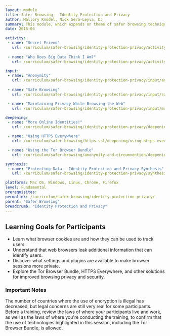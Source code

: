 ```yaml
---
layout: module
title: Safer Browsing - Identity Protection and Privacy
author: Mallory Knodel, Nick Sera-Leyva, DJ
summary: This module, which expands on theme of safer browsing techniques, addresses questions of privacy online and how informed use of web browsers and browser settings can help users to gain more control over their online identities. This includes ways to reduce the amount of identifying information users leave behind when visiting websites, and available plug-ins and tools that support these techniques.
date: 2015-06

activity:
 - name: "Secret Friend"
   url: /curriculum/safer-browsing/identity-protection-privacy/activity-discussion/secret-friend/
   
 - name: "Who Does Big Data Think I Am?"
   url: /curriculum/safer-browsing/identity-protection-privacy/activity-discussion/who-does-big-data-think-iam/

input:
 - name: "Anonymity"
   url: /curriculum/safer-browsing/identity-protection-privacy/input/anonymity/
 
 - name: "Safe Browsing"
   url: /curriculum/safer-browsing/identity-protection-privacy/input/safe-browsing/

 - name: "Maintaining Privacy While Browsing the Web"
   url: /curriculum/safer-browsing/identity-protection-privacy/input/maintaining-privacy-while-browsing-web/

deepening:
 - name: "More Online Identities!"
   url: /curriculum/safer-browsing/identity-protection-privacy/deepening/more-online-identities/

 - name: "Using HTTPS Everywhere"
   url: /curriculum/safer-browsing/https-ssl/deepening/using-https-everywhere/

 - name: "Using the Tor Browser Bundle"
   url: /curriculum/safer-browsing/anonymity-and-circumvention/deepening/using-tor/

synthesis:
 - name: "Protecting Data - Identity Protection and Privacy Synthesis"
   url: /curriculum/safer-browsing/identity-protection-privacy/synthesis/synthesis-identity-protection-privacy/

platforms: Mac OS, Windows, Linux, Chrome, Firefox
level: Fundamental
prerequisites:
permalink: /curriculum/safer-browsing/identity-protection-privacy/
parent: "Safer Browsing"
breadcrumb: "Identity Protection and Privacy"
---
```

## Learning Goals for Participants

- Learn what browser cookies are and how they can be used to track users.
- Understand that web browsers leak additional information that can identify users.
- Discover what settings and plugins are available to make browser sessions more private.
- Explore the Tor Browser Bundle, HTTPS Everywhere, and other solutions for improved browsing privacy and security.

### Important Notes

The number of countries where the use of encryption is illegal has decreased, but legal concerns are still very real for some participants. Before a training, review the laws of where your participants live and work, as well as the laws of where you're conducting the training, to confirm that the use of technologies highlighted in this session, including the Tor Browser Bundle, is allowed.
